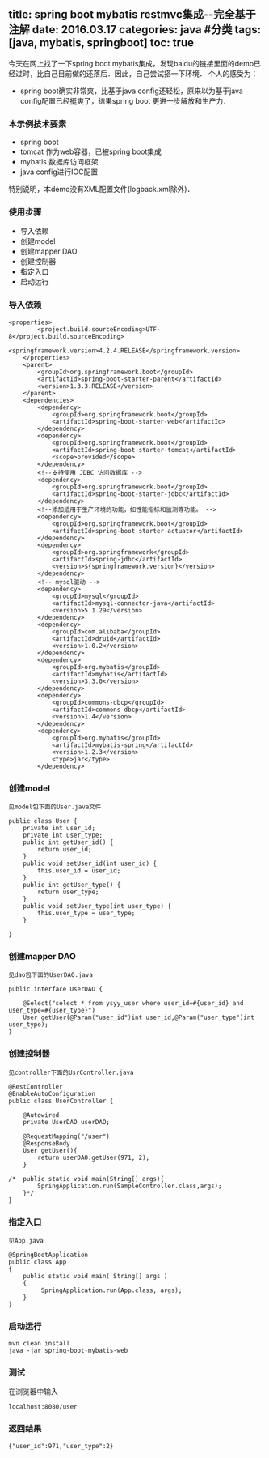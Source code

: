 title: spring boot mybatis restmvc集成--完全基于注解
date: 2016.03.17
categories: java #分类
tags: [java, mybatis, springboot]
toc: true
---
  今天在网上找了一下spring boot mybatis集成，发现baidu的链接里面的demo已经过时，比自己目前做的还落后．因此，自己尝试搭一下环境．
个人的感受为：
* spring boot确实非常爽，比基于java config还轻松，原来以为基于java config配置已经挺爽了，结果spring boot 更进一步解放和生产力．

### 本示例技术要素
* spring boot
* tomcat 作为web容器，已被spring boot集成
* mybatis 数据库访问框架
* java config进行IOC配置

特别说明，本demo没有XML配置文件(logback.xml除外)．

### 使用步骤
* 导入依赖
* 创建model
* 创建mapper DAO
* 创建控制器
* 指定入口
* 启动运行


### 导入依赖
```
<properties>
		<project.build.sourceEncoding>UTF-8</project.build.sourceEncoding>
		<springframework.version>4.2.4.RELEASE</springframework.version>
	</properties>
	<parent>
		<groupId>org.springframework.boot</groupId>
		<artifactId>spring-boot-starter-parent</artifactId>
		<version>1.3.3.RELEASE</version>
	</parent>
	<dependencies>
		<dependency>
			<groupId>org.springframework.boot</groupId>
			<artifactId>spring-boot-starter-web</artifactId>
		</dependency>
		<dependency>
			<groupId>org.springframework.boot</groupId>
			<artifactId>spring-boot-starter-tomcat</artifactId>
			<scope>provided</scope>
		</dependency>
		<!--支持使用 JDBC 访问数据库 -->
		<dependency>
			<groupId>org.springframework.boot</groupId>
			<artifactId>spring-boot-starter-jdbc</artifactId>
		</dependency>
		<!--添加适用于生产环境的功能，如性能指标和监测等功能。 -->
		<dependency>
			<groupId>org.springframework.boot</groupId>
			<artifactId>spring-boot-starter-actuator</artifactId>
		</dependency>
		<dependency>
			<groupId>org.springframework</groupId>
			<artifactId>spring-jdbc</artifactId>
			<version>${springframework.version}</version>
		</dependency>
		<!-- mysql驱动 -->
		<dependency>
			<groupId>mysql</groupId>
			<artifactId>mysql-connector-java</artifactId>
			<version>5.1.29</version>
		</dependency>
		<dependency>
			<groupId>com.alibaba</groupId>
			<artifactId>druid</artifactId>
			<version>1.0.2</version>
		</dependency>
		<dependency>
			<groupId>org.mybatis</groupId>
			<artifactId>mybatis</artifactId>
			<version>3.3.0</version>
		</dependency>
		<dependency>
			<groupId>commons-dbcp</groupId>
			<artifactId>commons-dbcp</artifactId>
			<version>1.4</version>
		</dependency>
		<dependency>
			<groupId>org.mybatis</groupId>
			<artifactId>mybatis-spring</artifactId>
			<version>1.2.3</version>
			<type>jar</type>
		</dependency>
```

### 创建model
	见model包下面的User.java文件
```
public class User {
	private int user_id;
	private int user_type;
	public int getUser_id() {
		return user_id;
	}
	public void setUser_id(int user_id) {
		this.user_id = user_id;
	}
	public int getUser_type() {
		return user_type;
	}
	public void setUser_type(int user_type) {
		this.user_type = user_type;
	}
	
}
```
### 创建mapper DAO
	见dao包下面的UserDAO.java
```
public interface UserDAO {

	@Select("select * from ysyy_user where user_id=#{user_id} and user_type=#{user_type}")
	User getUser(@Param("user_id")int user_id,@Param("user_type")int user_type);
}
```

### 创建控制器
	见controller下面的UsrController.java
```
@RestController
@EnableAutoConfiguration
public class UserController {
	
	@Autowired
	private UserDAO userDAO;
	
	@RequestMapping("/user")
	@ResponseBody
	User getUser(){
		return userDAO.getUser(971, 2);
	}

/*	public static void main(String[] args){
		SpringApplication.run(SampleController.class,args);
	}*/
}
```

### 指定入口
	见App.java
```
@SpringBootApplication
public class App 
{
    public static void main( String[] args )
    {
    	 SpringApplication.run(App.class, args);
    }
}
```

### 启动运行
```
mvn clean install
java -jar spring-boot-mybatis-web
```

### 测试
在浏览器中输入
```
localhost:8080/user
```

### 返回结果
```
{"user_id":971,"user_type":2}
```